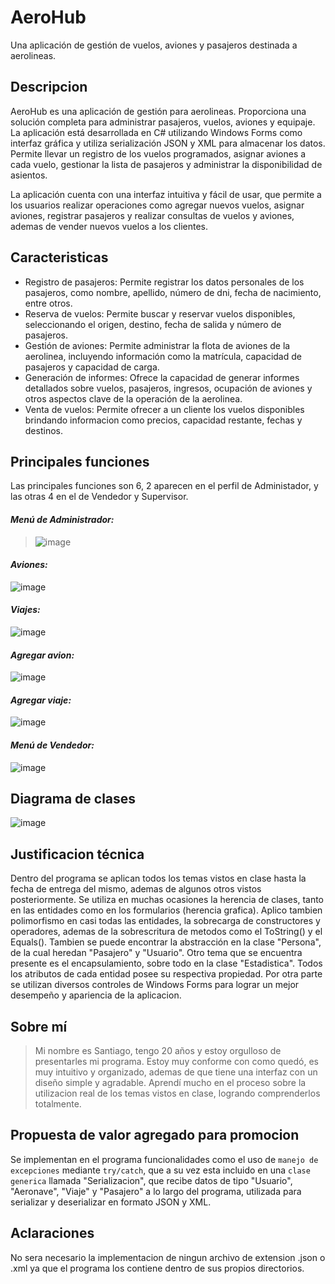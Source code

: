 # AeroHub
Una aplicación de gestión de vuelos, aviones y pasajeros destinada a aerolineas.

## Descripcion
AeroHub es una aplicación de gestión para aerolineas. Proporciona una solución completa para administrar pasajeros, vuelos, aviones y equipaje. La aplicación está desarrollada en C# utilizando Windows Forms como interfaz gráfica y utiliza serialización JSON y XML para almacenar los datos. Permite llevar un registro de los vuelos programados, asignar aviones a cada vuelo, gestionar la lista de pasajeros y administrar la disponibilidad de asientos.

La aplicación cuenta con una interfaz intuitiva y fácil de usar, que permite a los usuarios realizar operaciones como agregar nuevos vuelos, asignar aviones, registrar pasajeros y realizar consultas de vuelos y aviones, ademas de vender nuevos vuelos a los clientes.

## Caracteristicas
- Registro de pasajeros: Permite registrar los datos personales de los pasajeros, como nombre, apellido, número de dni, fecha de nacimiento, entre otros.
- Reserva de vuelos: Permite buscar y reservar vuelos disponibles, seleccionando el origen, destino, fecha de salida y número de pasajeros. 
- Gestión de aviones: Permite administrar la flota de aviones de la aerolinea, incluyendo información como la matrícula, capacidad de pasajeros y capacidad de carga. 
- Generación de informes: Ofrece la capacidad de generar informes detallados sobre vuelos, pasajeros, ingresos, ocupación de aviones y otros aspectos clave de la operación de la aerolinea.
- Venta de vuelos: Permite ofrecer a un cliente los vuelos disponibles brindando informacion como precios, capacidad restante, fechas y destinos.

## Principales funciones
Las principales funciones son 6, 2 aparecen en el perfil de Administador, y las otras 4 en el de Vendedor y Supervisor.

#### _Menú de Administrador:_

>![image](https://github.com/SantiSTC/Iannello.Santiago.PrimerParcial/assets/89161674/ccabd7a9-7caf-40e7-b18c-06c70facd946)


#### _Aviones:_

![image](https://github.com/SantiSTC/Iannello.Santiago.PrimerParcial/assets/89161674/b5febc2e-d1a7-4093-9460-980fa4dd4a53)


#### _Viajes:_

![image](https://github.com/SantiSTC/Iannello.Santiago.PrimerParcial/assets/89161674/43ce6094-8f26-4b0d-b5ec-f5e643c31733)


#### _Agregar avion:_

![image](https://github.com/SantiSTC/Iannello.Santiago.PrimerParcial/assets/89161674/88668d1d-26af-4f5b-9483-6ca4a58524fa)


#### _Agregar viaje:_

![image](https://github.com/SantiSTC/Iannello.Santiago.PrimerParcial/assets/89161674/2bfd0460-e638-4dd6-87ee-323a58386992)



#### _Menú de Vendedor:_

![image](https://github.com/SantiSTC/Iannello.Santiago.PrimerParcial/assets/89161674/fe66f388-f371-4ad7-95d6-f88e8d805600)

## Diagrama de clases
![image](https://github.com/SantiSTC/Iannello.Santiago.PrimerParcial/assets/89161674/1b0bb9b7-9027-46c2-9f51-2b6206263bdc)

## Justificacion técnica
Dentro del programa se aplican todos los temas vistos en clase hasta la fecha de entrega del mismo, ademas de algunos otros vistos posteriormente.
Se utiliza en muchas ocasiones la herencia de clases, tanto en las entidades como en los formularios (herencia grafica).
Aplico tambien polimorfismo en casi todas las entidades, la sobrecarga de constructores y operadores, ademas de la sobrescritura de metodos como el ToString() y el Equals().
Tambien se puede encontrar la abstracción en la clase "Persona", de la cual heredan "Pasajero" y "Usuario".
Otro tema que se encuentra presente es el encapsulamiento, sobre todo en la clase "Estadistica".
Todos los atributos de cada entidad posee su respectiva propiedad.
Por otra parte se utilizan diversos controles de Windows Forms para lograr un mejor desempeño y apariencia de la aplicacion.

## Sobre mí 
>Mi nombre es Santiago, tengo 20 años y estoy orgulloso de presentarles mi programa. Estoy muy conforme con como quedó, es muy intuitivo y organizado, ademas de que tiene una interfaz con un diseño simple y agradable. Aprendí mucho en el proceso sobre la utilizacion real de los temas vistos en clase, logrando comprenderlos totalmente.

## Propuesta de valor agregado para promocion
Se implementan en el programa funcionalidades como el uso de `manejo de excepciones` mediante `try/catch`, que a su vez esta incluido en una `clase generica` llamada "Serializacion", que recibe datos de tipo "Usuario", "Aeronave", "Viaje" y "Pasajero" a lo largo del programa, utilizada para serializar y deserializar en formato JSON y XML.

## Aclaraciones
No sera necesario la implementacion de ningun archivo de extension .json o .xml ya que el programa los contiene dentro de sus propios directorios.

